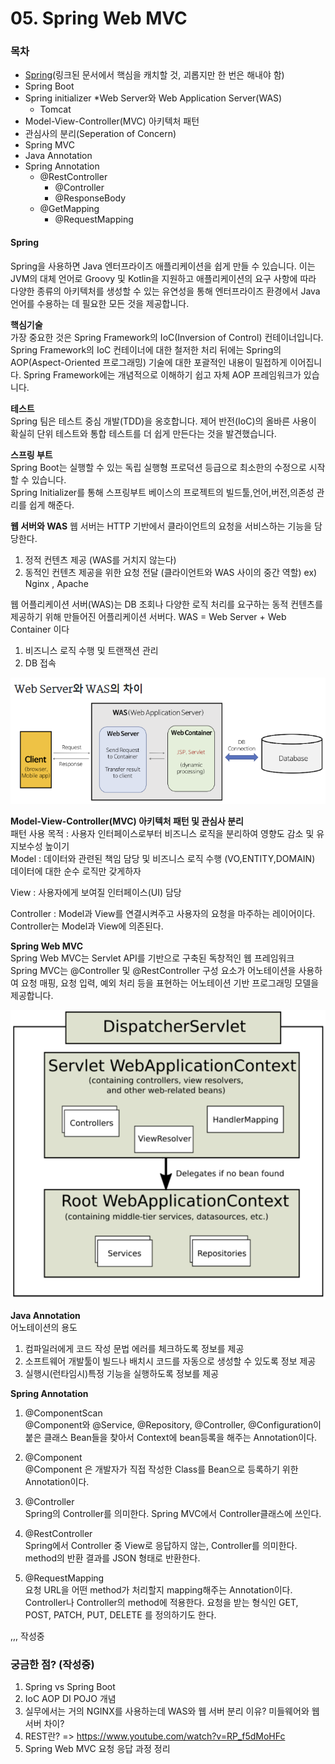# 05. Spring Web MVC

### 목차
* [Spring](https://docs.spring.io/spring-framework/docs/current/reference/html/overview.html#overview)(링크된 문서에서 핵심을 캐치할 것, 괴롭지만 한 번은 해내야 함)
* Spring Boot
* Spring initializer
*Web Server와 Web Application Server(WAS)
  * Tomcat
* Model-View-Controller(MVC) 아키텍처 패턴
* 관심사의 분리(Seperation of Concern)
* Spring MVC
* Java Annotation
* Spring Annotation
    - @RestController
        - @Controller
        - @ResponseBody
    - @GetMapping
        - @RequestMapping

#### **Spring** <br>

Spring을 사용하면 Java 엔터프라이즈 애플리케이션을 쉽게 만들 수 있습니다. 이는 JVM의 대체 언어로 Groovy 및 Kotlin을 지원하고 애플리케이션의 요구 사항에 따라 다양한 종류의 아키텍처를 생성할 수 있는 유연성을 통해 엔터프라이즈 환경에서 Java 언어를 수용하는 데 필요한 모든 것을 제공합니다.

**핵심기술** <br>
가장 중요한 것은 Spring Framework의 IoC(Inversion of Control) 컨테이너입니다. Spring Framework의 IoC 컨테이너에 대한 철저한 처리 뒤에는 Spring의 AOP(Aspect-Oriented 프로그래밍) 
기술에 대한 포괄적인 내용이 밀접하게 이어집니다. Spring Framework에는 개념적으로 이해하기 쉽고 자체 AOP 프레임워크가 있습니다.

**테스트** <br>
Spring 팀은 테스트 중심 개발(TDD)을 옹호합니다. 제어 반전(IoC)의 올바른 사용이 확실히 단위 테스트와 통합 테스트를 더 쉽게 만든다는 것을 발견했습니다.

**스프링 부트** <br>
Spring Boot는 실행할 수 있는 독립 실행형 프로덕션 등급으로 최소한의 수정으로 시작할 수 있습니다.
<br>
Spring Initializer를 통해 스프링부트 베이스의 프로젝트의 빌드툴,언어,버전,의존성 관리를 쉽게 해준다.

**웹 서버와 WAS**
웹 서버는 HTTP 기반에서 클라이언트의 요청을 서비스하는 기능을 담당한다.
1. 정적 컨텐츠 제공 (WAS를 거치지 않는다)
2. 동적인 컨텐츠 제공을 위한 요청 전달 (클라이언트와 WAS 사이의 중간 역할) ex) Nginx , Apache <br>

웹 어플리케이션 서버(WAS)는 DB 조회나 다양한 로직 처리를 요구하는 동적 컨텐츠를 제공하기 위해 만들어진 어플리케이션 서버다.
WAS = Web Server + Web Container 이다
1. 비즈니스 로직 수행 및 트랜잭션 관리
2. DB 접속

![img_15.png](img_15.png)

**Model-View-Controller(MVC) 아키텍처 패턴 및 관심사 분리** <br>
패턴 사용 목적 : 사용자 인터페이스로부터 비즈니스 로직을 분리하여 영향도 감소 및 유지보수성 높이기 <br>
Model : 데이터와 관련된 책임 담당 및 비즈니스 로직 수행 (VO,ENTITY,DOMAIN) <br>
데이터에 대한 순수 로직만 갖게하자 <br>

View : 사용자에게 보여질 인터페이스(UI) 담당 <br>

Controller : Model과 View를 연결시켜주고 사용자의 요청을 마주하는 레이어이다. <br>
Controller는 Model과 View에 의존된다. <br>

**Spring Web MVC** <br>
Spring Web MVC는 Servlet API를 기반으로 구축된 독창적인 웹 프레임워크 <br>
Spring MVC는 @Controller 및 @RestController 구성 요소가 어노테이션을 사용하여 요청 매핑, 요청 입력, 예외 처리 등을 표현하는 어노테이션 기반 프로그래밍 모델을 제공합니다.

![img_16.png](img_16.png)

**Java Annotation** <br>
어노테이션의 용도
1. 컴파일러에게 코드 작성 문법 에러를 체크하도록 정보를 제공
2. 소프트웨어 개발툴이 빌드나 배치시 코드를 자동으로 생성할 수 있도록 정보 제공
3. 실행시(런타임시)특정 기능을 실행하도록 정보를 제공

**Spring Annotation** <br>
1. @ComponentScan <br>
@Component와 @Service, @Repository, @Controller, @Configuration이 붙은 클래스 Bean들을 찾아서 Context에 bean등록을 해주는 Annotation이다.

2. @Component <br>
@Component 은 개발자가 직접 작성한 Class를 Bean으로 등록하기 위한 Annotation이다.

3. @Controller <br>
Spring의 Controller를 의미한다. Spring MVC에서 Controller클래스에 쓰인다.

4. @RestController <br>
Spring에서 Controller 중 View로 응답하지 않는, Controller를 의미한다.
method의 반환 결과를 JSON 형태로 반환한다.

5. @RequestMapping <br>
요청 URL을 어떤 method가 처리할지 mapping해주는 Annotation이다.
Controller나 Controller의 method에 적용한다.
요청을 받는 형식인 GET, POST, PATCH, PUT, DELETE 를 정의하기도 한다.

,,, 작성중



### 궁금한 점? (작성중)
1. Spring vs Spring Boot
2. IoC AOP DI POJO 개념
3. 실무에서는 거의 NGINX를 사용하는데 WAS와 웹 서버 분리 이유? 미들웨어와 웹서버 차이?
4. REST란? 
=> https://www.youtube.com/watch?v=RP_f5dMoHFc
5. Spring Web MVC 요청 응답 과정 정리